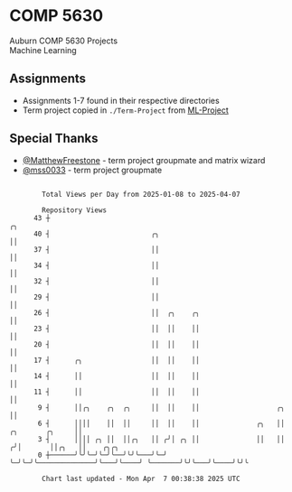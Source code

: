 # COMP 5630
Auburn COMP 5630 Projects  
Machine Learning

## Assignments
- Assignments 1-7 found in their respective directories
- Term project copied in `./Term-Project` from [ML-Project](https://github.com/wumphlett/ML-Project)

## Special Thanks
- [@MatthewFreestone](https://github.com/MatthewFreestone) - term project groupmate and matrix wizard
- [@mss0033](https://github.com/mss0033) - term project groupmate

```

        Total Views per Day from 2025-01-08 to 2025-04-07

        Repository Views
      43 ┼                                                                               ╭╮
      40 ┤                         ╭╮                                                    ││
      37 ┤                         ││                                                    ││
      34 ┤                         ││                                                    ││
      32 ┤                         ││                                                    ││
      29 ┤                         ││                                                    ││
      26 ┤                         ││  ╭╮    ╭╮                                          ││
      23 ┤                         ││  ││    ││                                          ││
      20 ┤                         ││  ││    ││                                          ││
      17 ┤      ╭╮                 ││  ││    ││                                          ││
      14 ┤      ││                 ││  ││    ││                                          ││
      11 ┤      ││                 ││  ││    ││                                          ││
       9 ┤      ││╭╮    ╭╮  ╭╮     ││  ││    ││                   ╭╮                     ││
       6 ┤      ││││    ││  ││     ││  ││    ││              ╭╮   ││     ╭╮       ╭╮     ││
       3 ┤      ││││ ╭╮ ││  ││╭╮   ││ ╭╯│ ╭╮ ││              ││   ││    ╭╯│       ││╭╮   ││    ╭╮╭╮
       0 ┼──────╯╰╯╰─╯╰─╯╰──╯╰╯╰───╯╰─╯ ╰─╯╰─╯╰──────────────╯╰───╯╰────╯ ╰───────╯╰╯╰───╯╰────╯╰╯╰

        Chart last updated - Mon Apr  7 00:38:38 2025 UTC
        
```
